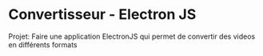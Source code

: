 # Convertisseur - Electron JS
Projet: Faire une application ElectronJS qui permet de convertir des videos en différents formats